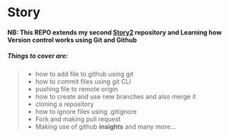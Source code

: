 # Story
#### NB: This REPO extends  my second [Story2](https://github.com/EniolaAdemola/Story2) repository and Learning how Version control works using Git and Github 


##### Things to cover are:

> - how to add file to github using git
> - how to commit files using git CLI
> - pushing file to remote origin
> - how to create and use new branches and also merge it
> - cloning a repository
> - how to ignore files using .gitignore
> - Fork and making pull request
> -  Making use of github **insights** and many more...
